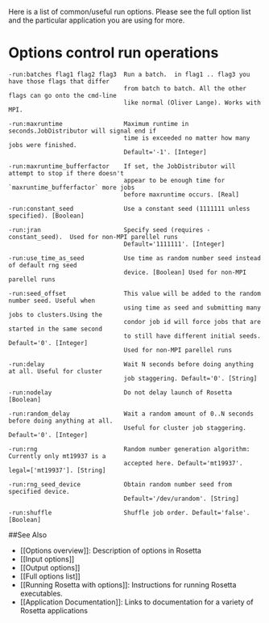 <!-- --- title: Run Options -->

Here is a list of common/useful run options.  Please see the full option list and the particular application you are using for more.

Options control run operations
==============================

```
-run:batches flag1 flag2 flag3  Run a batch.  in flag1 .. flag3 you have those flags that differ 
                                from batch to batch. All the other flags can go onto the cmd-line
                                like normal (Oliver Lange). Works with MPI.     
              
-run:maxruntime                 Maximum runtime in seconds.JobDistributor will signal end if
                                time is exceeded no matter how many jobs were finished.
                                Default='-1'. [Integer]

-run:maxruntime_bufferfactor    If set, the JobDistributor will attempt to stop if there doesn't 
                                appear to be enough time for `maxruntime_bufferfactor` more jobs 
                                before maxruntime occurs. [Real]

-run:constant_seed              Use a constant seed (1111111 unless specified). [Boolean]

-run:jran                       Specify seed (requires -constant_seed).  Used for non-MPI parellel runs
                                Default='1111111'. [Integer]

-run:use_time_as_seed           Use time as random number seed instead of default rng seed
                                device. [Boolean] Used for non-MPI parellel runs

-run:seed_offset                This value will be added to the random number seed. Useful when
                                using time as seed and submitting many jobs to clusters.Using the
                                condor job id will force jobs that are started in the same second
                                to still have different initial seeds. Default='0'. [Integer] 
                                Used for non-MPI parellel runs

-run:delay                      Wait N seconds before doing anything at all. Useful for cluster
                                job staggering. Default='0'. [String]

-run:nodelay                    Do not delay launch of Rosetta [Boolean]

-run:random_delay               Wait a random amount of 0..N seconds before doing anything at all.
                                Useful for cluster job staggering. Default='0'. [Integer]

-run:rng                        Random number generation algorithm: Currently only mt19937 is a
                                accepted here. Default='mt19937'. legal=['mt19937']. [String]

-run:rng_seed_device            Obtain random number seed from specified device.
                                Default='/dev/urandom'. [String]

-run:shuffle                    Shuffle job order. Default='false'. [Boolean]

```

##See Also

* [[Options overview]]: Description of options in Rosetta
* [[Input options]]
* [[Output options]]
* [[Full options list]]
* [[Running Rosetta with options]]: Instructions for running Rosetta executables.
* [[Application Documentation]]: Links to documentation for a variety of Rosetta applications